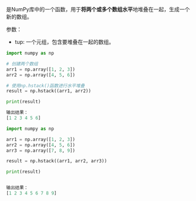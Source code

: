 是NumPy库中的一个函数，用于**将两个或多个数组水平**地堆叠在一起，生成一个新的数组。


参数：
- tup: 一个元组，包含要堆叠在一起的数组。


```python
import numpy as np

# 创建两个数组
arr1 = np.array([1, 2, 3])
arr2 = np.array([4, 5, 6])

# 使用np.hstack()函数进行水平堆叠
result = np.hstack((arr1, arr2))

print(result)

输出结果：
[1 2 3 4 5 6]
```

```python
import numpy as np

arr1 = np.array([1, 2, 3])
arr2 = np.array([4, 5, 6])
arr3 = np.array([7, 8, 9])

result = np.hstack((arr1, arr2, arr3))

print(result)


输出结果：
[1 2 3 4 5 6 7 8 9]
```

